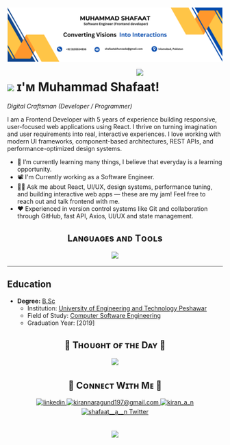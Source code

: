 <!--Banner12388774567891586077805711-->
![Muhammad Shafaat Banner Image](./banner.png)

<!--Night Owl image-->
<div>
  <img align="right" width="40%" src="https://owlbertsio-resized.s3.amazonaws.com/Popper.psd.full.png">
</div>


<!--Header Name-->
# <img src="https://emojis.slackmojis.com/emojis/images/1531849430/4246/blob-sunglasses.gif?1531849430" width="30"/> ɪ'ᴍ Muhammad Shafaat! 
*Digital Craftsman (Developer / Programmer)*
<br /> 

<!--Start Intro-->               
<p align="left">I am a Frontend Developer with 5 years of experience building responsive, user-focused web applications using React. I thrive on turning imagination and user requirements into real, interactive experiences. I love working with modern UI frameworks, component-based architectures, REST APIs, and performance-optimized design systems.</p>


- 🌱 I’m currently learning many things, I believe that everyday is a learning opportunity.
- 📽 I'm Currently working as a Software Engineer.
- 🙋‍♂️ Ask me about React, UI/UX, design systems, performance tuning, and building interactive web apps — these are my jam! Feel free to reach out and talk frontend with me.
- ❤ Experienced in version control systems like Git and collaboration through GitHub, fast API, Axios, UI/UX and state management.

<!--Languages and Tools Section-->       
<h2 align="center">Lᴀɴɢᴜᴀɢᴇs ᴀɴᴅ Tᴏᴏʟs</h2> 
<p align="center">
<img width="500px"  src="https://skillicons.dev/icons?i=py,js, react,redux,c,cpp,mysql,antd,tailwindcss,mongo,git,vscode,aws,postman,html,css,windows&perline=10"  />
</p>
<!-- <br /> -->


---

## Education

- **Degree:** [B.Sc](https://www.university-website.com)
  - Institution: [University of Engineering and Technology Peshawar](https://www.uetpeshawar.edu.pk/)
  - Field of Study: [Computer Software Engineering](https://www.university-website.com/department)
  - Graduation Year: [2019]

<!--Dynamic Quote card updated everyday at 12 PM--> 
<h2 align="center">🌟 Tʜᴏᴜɢʜᴛ ᴏғ ᴛʜᴇ Dᴀʏ 🌟</h2>
<!--STARTS_HERE_QUOTE_CARD-->
<p align="center">
    <img src="https://readme-daily-quotes.vercel.app/api?author=Robin%20Sharma&quote=The%20smallest%20of%20actions%20is%20always%20better%20than%20the%20noblest%20of%20intentions.&theme=dark&bg_color=011627&author_color=ffeb95">
</p>

<!--Contact Section--> 

<h2 align="center">🤝 Cᴏɴɴᴇᴄᴛ Wɪᴛʜ Mᴇ 🤝 </h2>
<div align="center">
 <a href="https://www.linkedin.com/in/muhammad-shafaat96/" target="_blank">
<img src=https://img.shields.io/badge/linkedin-%231E77B5.svg?&style=for-the-badge&logo=linkedin&logoColor=white alt=linkedin style="margin-bottom: 5px;" />
</a>
  
<a href="mailto:shafaatakhunzada@gmail.com" target="_blank">
<img src="https://img.shields.io/badge/Gmail-D14836?style=for-the-badge&logo=gmail&logoColor=white" alt=kirannaragund197@gmail.com mail style="margin-bottom: 5px;" />
</a>

<a href="" target="_blank">
<img src=https://img.shields.io/badge/Instagram-E4405F?style=for-the-badge&logo=instagram&logoColor=white alt=kiran_a_n Instagram style="margin-bottom: 5px;" />
</a>

<a href="http://x.com/ShafaatAkhunza1" target="_blank">
<img src="https://img.shields.io/badge/Twitter-1DA1F2?style=for-the-badge&logo=twitter&logoColor=white" alt="shafaat__a__n Twitter" style="margin-bottom: 5px;" />
</a>
</div>
<br/>

<!--Footer--> 
<p align="center">
  <img src="https://capsule-render.vercel.app/api?type=waving&color=gradient&height=65&section=footer"/>
</p>
